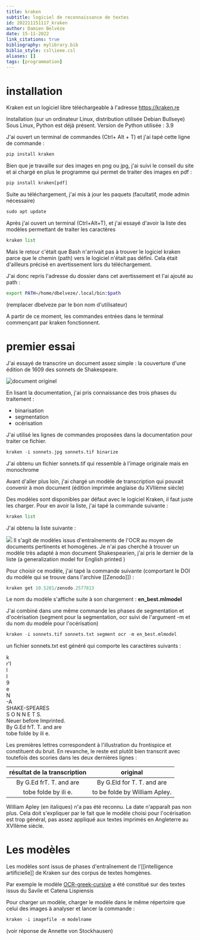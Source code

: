 ```yaml
---
title: kraken
subtitle: logiciel de reconnaissance de textes
id: 202211151117_kraken
author: Damien Belvèze
date: 15-11-2022
link_citations: true
bibliography: mylibrary.bib
biblio_style: csl\ieee.csl
aliases: []
tags: [programmation]
---
```



# installation

Kraken est un logiciel libre téléchargeable à l'adresse https://kraken.re

Installation (sur un ordinateur Linux, distribution utilisée Debian Bullseye)
Sous Linux, Python est déjà présent. Version de Python utilisée : 3.9

J'ai ouvert un terminal de commandes (Ctrl+ Alt + T) et j'ai tapé cette ligne de commande :

````python
pip install kraken
````

Bien que je travaille sur des images en png ou jpg, j'ai suivi le conseil du site et ai chargé en plus le programme qui permet de traiter des images en pdf : 

````python
pip install kraken[pdf]
````

Suite au téléchargement, j'ai mis à jour les paquets (facultatif, mode admin nécessaire)

````python
sudo apt update
````

Après j'ai ouvert un terminal (Ctrl+Alt+T), et j'ai essayé d'avoir la liste des modèles permettant de traiter les caractères 

````python
kraken list
`````

Mais le retour c'était que Bash n'arrivait pas à trouver le logiciel kraken parce que le chemin (path) vers le logiciel n'était pas défini. Cela était d'ailleurs précisé en avertissement lors du téléchargement. 

J'ai donc repris l'adresse du dossier dans cet avertissement et l'ai ajouté au path : 

````bash
export PATH=/home/dbelveze/.local/bin:$path
`````

(remplacer dbelveze par le bon nom d'utilisateur)

A partir de ce moment, les commandes entrées dans le terminal commençant par kraken fonctionnent. 

# premier essai

J'ai essayé de transcrire un document assez simple : la couverture d'une édition de 1609 des sonnets de Shakespeare. 

![document originel](images/sonnets.jpg)

En lisant la documentation, j'ai pris connaissance des trois phases du traitement : 

- binarisation
- segmentation
- océrisation

J'ai utilisé les lignes de commandes proposées dans la documentation pour traiter ce fichier. 

````python
kraken -i sonnets.jpg sonnets.tif binarize
`````
J'ai obtenu un fichier sonnets.tif qui ressemble à l'image originale mais en monochrome

Avant d'aller plus loin, j'ai chargé un modèle de transcription qui pouvait convenir à mon document (édition imprimée anglaise du XVIIème siècle)

Des modèles sont disponibles par défaut avec le logiciel Kraken, il faut juste les charger. 
Pour en avoir la liste, j'ai tapé la commande suivante : 

````python
kraken list
`````

J'ai obtenu la liste suivante : 

![](images/Capture_kraken1.png)
Il s'agit de modèles issus d'entraînements de l'OCR au moyen de documents pertinents et homogènes. Je n'ai pas cherché à trouver un modèle très adapté à mon document Shakespearien, j'ai pris le dernier de la liste (a generalization model for English printed )

Pour choisir ce modèle, j'ai tapé la commande suivante (comportant le DOI du modèle qui se trouve dans l'archive [[Zenodo]]) : 

````python
kraken get 10.5281/zenodo.2577813
`````

Le nom du modèle s'affiche suite à son chargement : **en_best.mlmodel**

J'ai combiné dans une même commande les phases de segmentation et d'océrisation (segment pour la segmentation, ocr suivi de l'argument -m et du nom du modèle pour l'océrisation)

````python
kraken -i sonnets.tif sonnets.txt segment ocr -m en_best.mlmodel
````
un fichier sonnets.txt est généré qui comporte les caractères suivants : 

k   
r'I    
I   
I    
9    
e    
N    
-A    
SHAKE-SPEARES    
S O N N E T S.    
Neuer before Imprinted.    
By G.Ed frT. T. and are    
tobe folde by ili e.    

Les premières lettres correspondent à l'illustration du frontispice et constituent du bruit. 
En revanche, le reste est plutôt bien transcrit avec toutefois des scories dans les deux dernières lignes : 

| résultat de la transcription | original |
|:---:|:---:|
| By G.Ed frT. T. and are | By G.Eld for T. T. and are |
| tobe folde by ili e. | to be folde by William Apley. |

William Apley (en italiques) n'a pas été reconnu. La date n'apparaît pas non plus. 
Cela doit s'expliquer par le fait que le modèle choisi pour l'océrisation est trop général, pas assez appliqué aux textes imprimés en Angleterre au XVIIème siècle. 


# Les modèles

Les modèles sont issus de phases d'entraînement de l'[[intelligence artificielle]] de Kraken sur des corpus de textes homgènes. 

Par exemple le modèle [OCR-greek-cursive](https://github.com/pharos-alexandria/ocr-greek_cursive) a été constitué sur des textes issus du Savile et Catena Lispiensis

Pour charger un modèle, charger le modèle dans le même répertoire que celui des images à analyser et lancer la commande : 

````python
kraken -i imagefile -m modelname
`````

(voir réponse de Annette von Stockhausen)